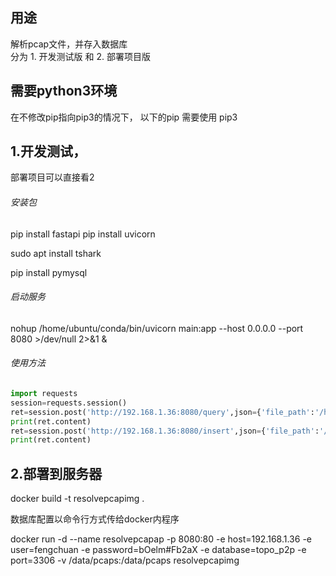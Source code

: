 ## 用途
解析pcap文件，并存入数据库    
分为 1. 开发测试版 和 2. 部署项目版

## 需要python3环境
在不修改pip指向pip3的情况下， 以下的pip 需要使用 pip3

## 1.开发测试，
部署项目可以直接看2

###### 安装包

 pip install fastapi
pip install uvicorn

sudo apt install tshark

pip install pymysql

###### 启动服务

 nohup /home/ubuntu/conda/bin/uvicorn main:app --host 0.0.0.0 --port 8080 >/dev/null 2>&1 &

###### 使用方法

```python
import requests
session=requests.session()
ret=session.post('http://192.168.1.36:8080/query',json={'file_path':'/home/ubuntu/resovepcap/1.pcap','index':'1'})
print(ret.content)
ret=session.post('http://192.168.1.36:8080/insert',json={'file_path':'/home/ubuntu/resovepcap/1.pcap','tablename':'fengchuan'})
print(ret.content)
```

## 2.部署到服务器

docker build -t resolvepcapimg  .

数据库配置以命令行方式传给docker内程序

docker run -d --name resolvepcapap -p 8080:80 -e host=192.168.1.36 -e user=fengchuan -e password=bOelm#Fb2aX -e database=topo_p2p -e port=3306 -v /data/pcaps:/data/pcaps resolvepcapimg




